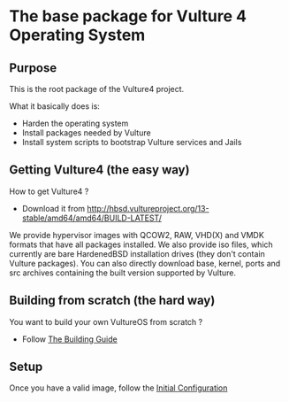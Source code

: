 # The base package for Vulture 4 Operating System

## Purpose

This is the root package of the Vulture4 project.

What it basically does is:
 - Harden the operating system
 - Install packages needed by Vulture
 - Install system scripts to bootstrap Vulture services and Jails
 

## Getting Vulture4 (the easy way)
How to get Vulture4 ?
 - Download it from http://hbsd.vultureproject.org/13-stable/amd64/amd64/BUILD-LATEST/

We provide hypervisor images with QCOW2, RAW, VHD(X) and VMDK formats that have all packages installed.
We also provide iso files, which currently are bare HardenedBSD installation drives (they don't contain Vulture packages).
You can also directly download base, kernel, ports and src archives containing the built version supported by Vulture.
 
 
 ## Building from scratch (the hard way)
 You want to build your own VultureOS from scratch ?
 - Follow [The Building Guide](https://github.com/VultureProject/vulture-from-scratch)


## Setup
Once you have a valid image, follow the [Initial Configuration](CONFIGURE.md)
